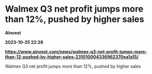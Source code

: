 # Walmex Q3 net profit jumps more than 12%, pushed by higher sales
**AInvest**

**2023-10-25 22:28**

**https://www.ainvest.com/news/walmex-q3-net-profit-jumps-more-than-12-pushed-by-higher-sales-231010004336962370ea1a15/**

Walmex Q3 net profit jumps more than 12%, pushed by higher sales